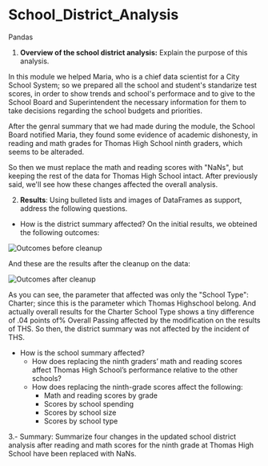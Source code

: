 # School_District_Analysis
Pandas

1. **Overview of the school district analysis:** Explain the purpose of this analysis.

In this module we helped Maria, who is a chief data scientist for a City School System; so we prepared all the school and student's standarize test scores, in order to show trends and school's performace and to give to the School Board and Superintendent the necessary information for them to take decisions regarding the school budgets and priorities.

After the genral summary that we had made during the module, the School Board notified Maria, they found some evidence of academic dishonesty, in reading and math grades for Thomas High School ninth graders, which seems to be alteraded.

So then we must replace the math and reading scores with "NaNs", but keeping the rest of the data for Thomas High School intact. After previously said, we'll see how these changes affected the overall analysis.

2. **Results**: Using bulleted lists and images of DataFrames as support, address the following questions.

  - How is the district summary affected?
On the initial results, we obteined the following outcomes:

![Outcomes before cleanup](https://user-images.githubusercontent.com/90433064/137658905-e68cd2e1-bf0c-46cd-8215-50907c16598c.png)

And these are the results after the cleanup on the data:

![Outcomes after cleanup](https://user-images.githubusercontent.com/90433064/137659002-755e4030-f946-4eba-8d44-38e8b9494c80.png)

As you can see, the parameter that affected was only the "School Type": Charter; since this is the parameter which Thomas Highschool belong. And actually overall results for the Charter School Type shows a tiny difference of .04 points of% Overall Passing affected by the modification on the results of THS. So then, the district summary was not affected by the incident of THS.

- How is the school summary affected?
  - How does replacing the ninth graders’ math and reading scores affect Thomas High    School’s performance relative to the other schools?
  - How does replacing the ninth-grade scores affect the following:
      - Math and reading scores by grade
      - Scores by school spending
      - Scores by school size
      - Scores by school type

3.- Summary: Summarize four changes in the updated school district analysis after reading and math scores for the ninth grade at Thomas High School have been replaced with NaNs.
